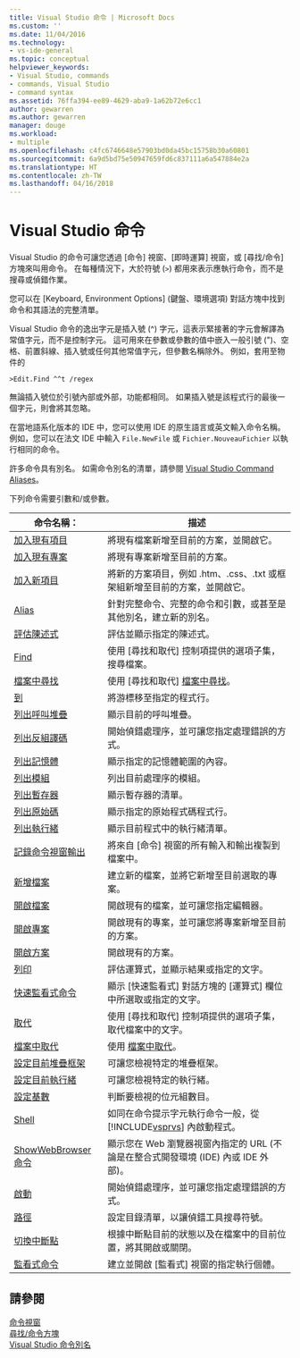 ```yaml
---
title: Visual Studio 命令 | Microsoft Docs
ms.custom: ''
ms.date: 11/04/2016
ms.technology:
- vs-ide-general
ms.topic: conceptual
helpviewer_keywords:
- Visual Studio, commands
- commands, Visual Studio
- command syntax
ms.assetid: 76ffa394-ee89-4629-aba9-1a62b72e6cc1
author: gewarren
ms.author: gewarren
manager: douge
ms.workload:
- multiple
ms.openlocfilehash: c4fc6746648e57903bd0da45bc15758b30a60801
ms.sourcegitcommit: 6a9d5bd75e50947659fd6c837111a6a547884e2a
ms.translationtype: HT
ms.contentlocale: zh-TW
ms.lasthandoff: 04/16/2018
---
```

# <a name="visual-studio-commands"></a>Visual Studio 命令
Visual Studio 的命令可讓您透過 [命令]  視窗、[即時運算]  視窗，或 [尋找/命令]  方塊來叫用命令。 在每種情況下，大於符號 (`>`) 都用來表示應執行命令，而不是搜尋或偵錯作業。  
  
 您可以在 [Keyboard, Environment Options] (鍵盤、環境選項)  對話方塊中找到命令和其語法的完整清單。  
  
 Visual Studio 命令的逸出字元是插入號 (^) 字元，這表示緊接著的字元會解譯為常值字元，而不是控制字元。 這可用來在參數或參數的值中嵌入一般引號 (")、空格、前置斜線、插入號或任何其他常值字元，但參數名稱除外。 例如，套用至物件的  
  
```  
>Edit.Find ^^t /regex  
```  
  
 無論插入號位於引號內部或外部，功能都相同。 如果插入號是該程式行的最後一個字元，則會將其忽略。  
  
 在當地語系化版本的 IDE 中，您可以使用 IDE 的原生語言或英文輸入命令名稱。 例如，您可以在法文 IDE 中輸入 `File.NewFile` 或 `Fichier.NouveauFichier` 以執行相同的命令。  
  
 許多命令具有別名。 如需命令別名的清單，請參閱 [Visual Studio Command Aliases](../../ide/reference/visual-studio-command-aliases.md)。  
  
 下列命令需要引數和/或參數。  
  
|命令名稱：|描述|  
|------------------|-----------------|  
|[加入現有項目](../../ide/reference/add-existing-item-command.md)|將現有檔案新增至目前的方案，並開啟它。|  
|[加入現有專案](../../ide/reference/add-existing-project-command.md)|將現有專案新增至目前的方案。|  
|[加入新項目](../../ide/reference/add-new-item-command.md)|將新的方案項目，例如 .htm、.css、.txt 或框架組新增至目前的方案，並開啟它。|  
|[Alias](../../ide/reference/alias-command.md)|針對完整命令、完整的命令和引數，或甚至是其他別名，建立新的別名。|  
|[評估陳述式](../../ide/reference/evaluate-statement-command.md)|評估並顯示指定的陳述式。|  
|[Find](../../ide/reference/find-command.md)|使用 [尋找和取代]  控制項提供的選項子集，搜尋檔案。|  
|[檔案中尋找](../../ide/reference/find-in-files-command.md)|使用 [尋找和取代] [檔案中尋找](../../ide/find-in-files.md)。|  
|[到](../../ide/reference/go-to-command.md)|將游標移至指定的程式行。|  
|[列出呼叫堆疊](../../ide/reference/list-call-stack-command.md)|顯示目前的呼叫堆疊。|  
|[列出反組譯碼](../../ide/reference/list-disassembly-command.md)|開始偵錯處理序，並可讓您指定處理錯誤的方式。|  
|[列出記憶體](../../ide/reference/list-memory-command.md)|顯示指定的記憶體範圍的內容。|  
|[列出模組](../../ide/reference/list-modules-command.md)|列出目前處理序的模組。|  
|[列出暫存器](../../ide/reference/list-registers-command.md)|顯示暫存器的清單。|  
|[列出原始碼](../../ide/reference/list-source-command.md)|顯示指定的原始程式碼程式行。|  
|[列出執行緒](../../ide/reference/list-threads-command.md)|顯示目前程式中的執行緒清單。|  
|[記錄命令視窗輸出](../../ide/reference/log-command-window-output-command.md)|將來自 [命令] 視窗的所有輸入和輸出複製到檔案中。|  
|[新增檔案](../../ide/reference/new-file-command.md)|建立新的檔案，並將它新增至目前選取的專案。|  
|[開啟檔案](../../ide/reference/open-file-command.md)|開啟現有的檔案，並可讓您指定編輯器。|  
|[開啟專案](../../ide/reference/open-project-command.md)|開啟現有的專案，並可讓您將專案新增至目前的方案。|  
|[開啟方案](../../ide/reference/open-solution-command.md)|開啟現有的方案。|  
|[列印](../../ide/reference/print-command.md)|評估運算式，並顯示結果或指定的文字。|  
|[快速監看式命令](../../ide/reference/quick-watch-command.md)|顯示 [快速監看式]  對話方塊的 [運算式]  欄位中所選取或指定的文字。|  
|[取代](../../ide/reference/replace-command.md)|使用 [尋找和取代]  控制項提供的選項子集，取代檔案中的文字。|  
|[檔案中取代](../../ide/reference/replace-in-files-command.md)|使用 [檔案中取代](../../ide/replace-in-files.md)。|  
|[設定目前堆疊框架](../../ide/reference/set-current-stack-frame-command.md)|可讓您檢視特定的堆疊框架。|  
|[設定目前執行緒](../../ide/reference/set-current-thread-command.md)|可讓您檢視特定的執行緒。|  
|[設定基數](../../ide/reference/set-radix-command.md)|判斷要檢視的位元組數目。|  
|[Shell](../../ide/reference/shell-command.md)|如同在命令提示字元執行命令一般，從 [!INCLUDE[vsprvs](../../code-quality/includes/vsprvs_md.md)] 內啟動程式。|  
|[ShowWebBrowser 命令](../../ide/reference/showwebbrowser-command.md)|顯示您在 Web 瀏覽器視窗內指定的 URL (不論是在整合式開發環境 (IDE) 內或 IDE 外部)。|  
|[啟動](../../ide/reference/start-command.md)|開始偵錯處理序，並可讓您指定處理錯誤的方式。|  
|[路徑](../../ide/reference/symbol-path-command.md)|設定目錄清單，以讓偵錯工具搜尋符號。|  
|[切換中斷點](../../ide/reference/toggle-breakpoint-command.md)|根據中斷點目前的狀態以及在檔案中的目前位置，將其開啟或關閉。|  
|[監看式命令](../../ide/reference/watch-command.md)|建立並開啟 [監看式]  視窗的指定執行個體。|  
  
## <a name="see-also"></a>請參閱  
 [命令視窗](../../ide/reference/command-window.md)   
 [尋找/命令方塊](../../ide/find-command-box.md)   
 [Visual Studio 命令別名](../../ide/reference/visual-studio-command-aliases.md)